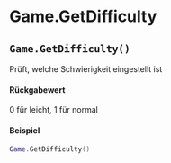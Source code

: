 # Game.GetDifficulty

## `Game.GetDifficulty()`

Prüft, welche Schwierigkeit eingestellt ist

#### Rückgabewert

0 für leicht, 1 für normal

#### Beispiel

```lua
Game.GetDifficulty()
```
